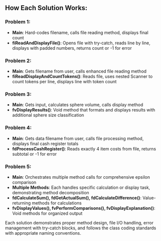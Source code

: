 ## How Each Solution Works:

### Problem 1:
- **Main**: Hard-codes filename, calls file reading method, displays final count
- **fiReadAndDisplayFile()**: Opens file with try-catch, reads line by line, displays with padded numbers, returns count or -1 for error

### Problem 2:
- **Main**: Gets filename from user, calls enhanced file reading method
- **fiReadDisplayAndCountTokens()**: Reads file, uses nested Scanner to count tokens per line, displays line with token count

### Problem 3:
- **Main**: Gets input, calculates sphere volume, calls display method
- **fvDisplayResults()**: Void method that formats and displays results with additional sphere size classification

### Problem 4:
- **Main**: Gets data filename from user, calls file processing method, displays final cash register totals
- **fdProcessCashRegister()**: Reads exactly 4 item costs from file, returns subtotal or -1 for error

### Problem 5:
- **Main**: Orchestrates multiple method calls for comprehensive epsilon comparison
- **Multiple Methods**: Each handles specific calculation or display task, demonstrating method decomposition
- **fdCalculateSum(), fdGetActualSum(), fdCalculateDifference()**: Value-returning methods for calculations
- **fvDisplayValues(), fvPerformComparisons(), fvDisplayExplanation()**: Void methods for organized output

Each solution demonstrates proper method design, file I/O handling, error management with try-catch blocks, and follows the class coding standards with appropriate naming conventions.
